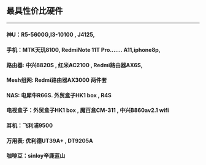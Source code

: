 ## 最具性价比硬件
-------------------------------------

#### 神U：R5-5600G,I3-10100    , J4125,

#### 手机：MTK天玑8100, RedmiNote 11T Pro....... A11,iphone8p, 

#### 路由器: 中兴8820S , 红米AC2100 , Redmi路由器AX6S, 

#### Mesh组网: Redmi路由器AX3000 两件套

#### NAS: 电犀牛R66S.  外贸盒子HK1 box  , R4S

#### 电视盒子：外贸盒子HK1 box ,  魔百盒CM-311 , 中兴B860av2.1 wifi

#### 耳机：飞利浦9500

#### 万用表: 优利德UT39A+ ,  DT9205A

#### 咖啡豆：sinloy辛鹿蓝山


